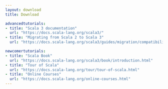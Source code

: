 ```yaml
---
layout: download
title: Download

advancedtutorials:
- title: "Scala 3 documentation"
  url: "https://docs.scala-lang.org/scala3/"
- title: "Migrating from Scala 2 to Scala 3"
  url: "https://docs.scala-lang.org/scala3/guides/migration/compatibility-intro.html"

newcomertutorials:
- title: "Scala Book"
  url: "https://docs.scala-lang.org/scala3/book/introduction.html"
- title: "Tour of Scala"
  url: "https://docs.scala-lang.org/tour/tour-of-scala.html"
- title: "Online Courses"
  url: "https://docs.scala-lang.org/online-courses.html"
---
```

